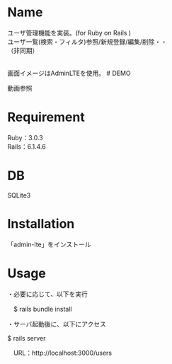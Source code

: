 # Name

ユーザ管理機能を実装。(for Ruby on Rails )<br/>
ユーザ一覧(検索・フィルタ)参照/新規登録/編集/削除・・<br/>
（非同期）

<br/>
画面イメージはAdminLTEを使用。
# DEMO

動画参照





# Requirement

Ruby：3.0.3<br/>
Rails：6.1.4.6


# DB

SQLite3


# Installation

「admin-lte」をインストール

# Usage
・必要に応じて、以下を実行

　$ rails bundle install
　

・サーバ起動後に、以下にアクセス
 
   $ rails server
  
　URL：http://localhost:3000/users

